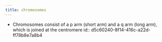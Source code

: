 ```yaml
---
title: chromosomes
---
```


- Chromosomes consist of a p arm (short arm) and a q arm (long arm), which is joined at the centromere
id:: d5c60240-8f14-416c-a22d-ff78b8e7a8b4
